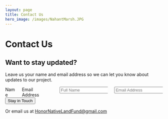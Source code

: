 ```yaml
---
layout: page
title: Contact Us
hero_image: /images/NahantMarsh.JPG
---
```


# Contact Us

<div class="container">
  <h2>Want to stay updated?</h2>
  <p>Leave us your name and email address so we can let you know about updates to our project. </p>
  <form action="https://formsubmit.co/215bf59e2c8cf519a7c116544d893c1d" method="POST">
    <div class="box">
      <div class="columns is-multiline">
        <div class="column is-one-quarter">
          <label class="label">Name</label>
        </div>
        <div class="column is-one-quarter">
          <label class="label">Email Address</label>
        </div>
        <div class="column is-half">
          <label class="label"></label>
        </div>
        <div class="column is-one-quarter">
          <input type="text" name="name" class="form-control" placeholder="Full Name" required>
        </div>
        <div class="column is-one-quarter">
          <input type="email" name="email" class="form-control" placeholder="Email Address" required>
        </div>
      </div>
      <button type="submit" class="button is-normal is-dark">Stay in Touch</button>
    </div>
  </form>
  <p></p>
</div>

Or email us at <HonorNativeLandFund@gmail.com>
